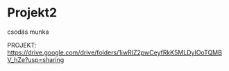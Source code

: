 # Projekt2
csodás munka

PROJEKT: https://drive.google.com/drive/folders/1iwRIZ2pwCeyfRkK5MLDyIOoTQMBV_hZe?usp=sharing
